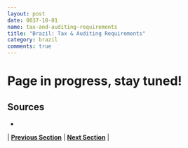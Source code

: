 ```yaml
---
layout: post
date: 0037-10-01
name: tax-and-auditing-requirements
title: "Brazil: Tax & Auditing Requirements"
category: brazil
comments: true
---
```


# Page in progress, stay tuned!

Sources 
---
- 

| **[Previous Section]( https://neo-project.github.io/global-blockchain-compliance-hub//brazil/brazil-team-member-nationality-requirements.html)** | **[Next Section]( https://neo-project.github.io/global-blockchain-compliance-hub//brazil/brazil-governing-by-law.html)** |
